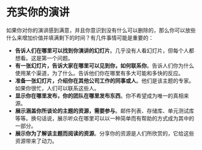 # 充实你的演讲

如果你对你的演讲感到满意，并且你意识到没有什么可以删除的，那么你可以放些什么来增加价值并填满剩下的时间？有几件事情可能是重要的：

-   **告诉人们在哪里可以找到你演讲的幻灯片**。几乎没有人看幻灯片，但每个人都想看。这是第一个问题。
-   **有一张幻灯片，告诉大家在哪里可以见到你，如何联系你**。告诉人们你为什么使用某个渠道，为了什么。告诉他们你在哪里有多大可能和多快的反应。
-   **准备一张幻灯片，介绍你在其他公司工作的同事或人**。他们是该主题的专家。如果你很忙，人们可以联系这些人。
-   **显示你在哪里发布，你的团队在哪里发布东西**。你不希望成为唯一的真相来源。
-   **展示涵盖你所谈论的主题的资源，需要参与**。邮件列表、存储库、单元测试库等等。换句话说，展示听众在哪里可以以一种简单而有帮助的方式成为其中的一部分。
-   **展示你为了解该主题而阅读的资源**。分享你的资源是人们所欣赏的，它给这些资源带来了动力。